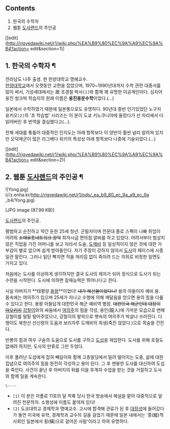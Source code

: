## Contents

    

1. 한국의 수학자 
2. 웹툰 [도사랜드](%EB%8F%84%EC%82%AC%EB%9E%9C%EB%93%9C.md)의 주인공 

[[edit](http://rigvedawiki.net/r1/wiki.php/%EA%B9%80%EC%9A%A9%EC%9A%B4?action=
edit&section=1)]

## 1. 한국의 수학자 ¶

  

전라남도 나주 출생. 현 한양대학교 명예교수.  
[한양대학교](%ED%95%9C%EC%96%91%EB%8C%80%ED%95%99%EA%B5%90.md)에서 오랫동안 교편을 잡았으며,
1970~1990년대까지 수학 관련 대중서를 많이 써서, 기성세대에서는 故 조경철 박사`[1]`와 함께 꽤 유명한 이공계인이다. 심지어 웅진
씽크빅 학습지의 원래 이름은 **웅진용운수학**이었다.(…)

  

일본에서 수학하였기 때문에 일본통으로도 유명하다. 90년대 중반 인기있었던 노구치 유키오`[2]`의 '초 학습법' 시리즈는 이 분이 도쿄
키노쿠니야에 들렀다가 선 자리에서 다 읽어버린 후 번역을 결심했다고(…).

  

전체 세대를 통틀어 대중적인 인지도는 아래 항목보다 이 양반이 훨씬 널리 알려져 있지만 오덕제군이 많은 리그베다 위키의 특성상 아래 항목보다
나중에 기술되었다.(…)

  
  

[[edit](http://rigvedawiki.net/r1/wiki.php/%EA%B9%80%EC%9A%A9%EC%9A%B4?action=
edit&section=2)]

## 2. 웹툰 [도사랜드](%EB%8F%84%EC%82%AC%EB%9E%9C%EB%93%9C.md)의 주인공 ¶

  

![Yong.jpg](//z.enha.kr/http://rigvedawiki.net/r1/pds/_ea_b9_80_ec_9a_a9_ec_9a
_b4/Yong.jpg)

[JPG image (87.99 KB)]

  
[도사랜드](%EB%8F%84%EC%82%AC%EB%9E%9C%EB%93%9C.md)의 주인공.

  

평범하고 순진하고 약간 둔한 25세 청년. 군필자이며 전문대 졸로 스펙이 나빠 취업이 어려워 <del>소매유통네트워크 장악</del>
최저시급 편의점 알바를 하고 있었다. 어려서부터 범상치 않은 직업을 가진 어머니를 보고 자라서 도술,
[도깨비](%EB%8F%84%EA%B9%A8%EB%B9%84.md) 등 일상적이지 않은 것에 대한 거부감이 별로 없으며 쉽게
받아들인다. 자기 주장이 강하지 않아서
[도사](%EB%8F%84%EC%82%AC%28%EB%8F%84%EC%82%AC%EB%9E%9C%EB%93%9C%29.md)의 페이스에
시종일관 말린다. 그러나 일단 빡치면 적을 꺼리낌 없이 죽이려 드는 의외로 비정한 일면도 가지고 있다.

  

처음에는 도사를 이상하게 생각하지만 결국 도사의 제자가 되어 정식으로 도사가 되는 수련을 시작한다. 도사에 의하면 잠재능력은 뛰어나다고
한다.

  

사실 아버지가 **태평양 [용왕](%EC%9A%A9%EC%99%95.md)**이었다! <del>내가 해산물이었다니!</del> 용의
아들이자 예비 용. 몸속에는 여의주가 있으며 25세가 지나고 수행에 의해 깨달음을 얻으면 용의 힘을 다룰 수 있다고 한다. 용왕 아들답게
대한민국 해군 예비역 병장. <del>대한민국 해군인데 대장이
[아오키지](%EC%95%84%EC%98%A4%ED%82%A4%EC%A7%80.md)</del>
[강철이](%EA%B0%95%EC%B2%A0%EC%9D%B4.md)와의 싸움에서
[여의주](%EC%97%AC%EC%9D%98%EC%A3%BC.md)의 힘을 각성, 용인(龍人)에 가까운 모습으로 변해 강철이를 탈탈
털어주었으나, 강철이의 발악으로 뱃속의 여의주가 박살나 쓰러진다. 다행이도 북한산 산신령의 도움과 보리자루 도깨비의 희생(죽진 않았다.)으로
목숨을 건진다.

  

반룡의 힘과 여우 구슬의 도움으로 도사를 구하고 [도섭](%EB%8F%84%EC%84%AD.md)을 제압한다. 도사를 위해 호철도
없애려 하지만, 도사의 만류로 그만 두었다.

  

이후 풀려난 도섭에게 잡혀 빼길이와 함께 고층빌딩에서 밀려 떨어지는 도중, 삶에 대한 집념으로 여의주의 힘을 완전히 각성하고 용이 된다. 그
후 멘붕한 도사를 대신하여 도섭을 죽인다. 사건이 끝난 후 아버지의 뒤를 이을 후계자 수업을 받는 것을 거절하고 도사와 함께 일을 계속한다.

`\----`

  * `[1]` 이 분은 아폴로 11호의 달 착륙 당시 한국 방송에서 해설을 맡아 대중적으로 알려진 천문학자. 소행성에 이름도 붙여져 있다!
  * `[2]` 도쿄대학교 경제학과 명예교수. 고시에 합격해 관료가 된 후 [대장성](%EB%8C%80%EC%9E%A5%EC%84%B1.md)에 들어갔다가 돌연 미국에 유학, 경제학과 교수의 길을 걸었기 때문에 일본 내에서는 '종(縱)적 사회인 일본에서 횡(橫)으로 걸어온 사람'이라고 하여 유명하다.

